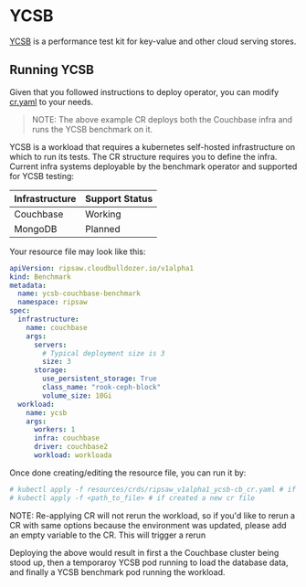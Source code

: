# YCSB

[YCSB](https://github.com/brianfrankcooper/YCSB) is a performance test kit for key-value and other cloud serving stores.

## Running YCSB

Given that you followed instructions to deploy operator,
you can modify [cr.yaml](../resources/crds/ripsaw_v1alpha1_ycsb-cb_cr.yaml) to your needs.

> NOTE: The above example CR deploys both the Couchbase infra and runs the YCSB benchmark on it.


YCSB is a workload that requires a kubernetes self-hosted infrastructure on which to run its tests. The CR structure requires you to define the infra. Current infra systems deployable by the benchmark operator and supported for YCSB testing:

| Infrastructure | Support Status |
|----------------|----------------|
| Couchbase      | Working        |
| MongoDB        | Planned        |

Your resource file may look like this:

```yaml
apiVersion: ripsaw.cloudbulldozer.io/v1alpha1
kind: Benchmark
metadata:
  name: ycsb-couchbase-benchmark
  namespace: ripsaw
spec:
  infrastructure:
    name: couchbase
    args:
      servers:
        # Typical deployment size is 3
        size: 3
      storage:
        use_persistent_storage: True
        class_name: "rook-ceph-block"
        volume_size: 10Gi
  workload:
    name: ycsb
    args:
      workers: 1
      infra: couchbase
      driver: couchbase2
      workload: workloada
```

Once done creating/editing the resource file, you can run it by:

```bash
# kubectl apply -f resources/crds/ripsaw_v1alpha1_ycsb-cb_cr.yaml # if edited the original one
# kubectl apply -f <path_to_file> # if created a new cr file
```

NOTE: Re-applying CR will not rerun the workload, so if you'd like to rerun a CR with same options because the environment
was updated, please add an empty variable to the CR. This will trigger a rerun

Deploying the above would result in first a the Couchbase cluster being stood up, then a temporaroy YCSB pod running to load the database data, and finally a YCSB benchmark pod running the workload.
